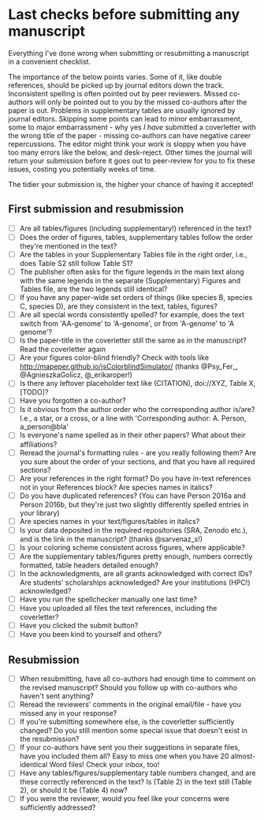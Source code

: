 # Last checks before submitting any manuscript

Everything I've done wrong when submitting or resubmitting a manuscript in a convenient checklist. 

The importance of the below points varies. Some of it, like double references, should be picked up by journal editors down the track. Inconsistent spelling is often pointed out by peer reviewers. Missed co-authors will only be pointed out to you by the missed co-authors after the paper is out. Problems in supplementary tables are usually ignored by journal editors. 
Skipping some points can lead to minor embarrassment, some to major embarrassment - why yes *I have* submitted a coverletter with the wrong title of the paper - missing co-authors can have negative career repercussions. The editor might think your work is sloppy when you have too many errors like the below, and desk-reject. Other times the journal will return your submission before it goes out to peer-review for you to fix these issues, costing you potentially weeks of time.


The tidier your submission is, the higher your chance of having it accepted!

## First submission and resubmission

- [ ] Are all tables/figures (including supplementary!) referenced in the text?
- [ ] Does the order of figures, tables, supplementary tables follow the order they're mentioned in the text?
- [ ] Are the tables in your Supplementary Tables file in the right order, i.e., does Table S2 still follow Table S1?
- [ ] The publisher often asks for the figure legends in the main text along with the same legends in the separate (Supplementary) Figures and Tables file, are the two legends still identical?
- [ ] If you have any paper-wide set orders of things (like species B, species C, species D), are they consistent in the text, tables, figures?
- [ ] Are all special words consistently spelled? for example, does the text switch from 'AA-genome' to 'A-genome', or from 'A-genome' to 'A genome'?
- [ ] Is the paper-title in the coverletter still the same as in the manuscript? Read the coverletter again
- [ ] Are your figures color-blind friendly? Check with tools like http://mapeper.github.io/jsColorblindSimulator/ (thanks @Psy_Fer_, @AgnieszkaGolicz, @_erikaroper!)
- [ ] Is there any leftover placeholder text like (CITATION), doi://XYZ, Table X, [TODO]? 
- [ ] Have you forgotten a co-author?
- [ ] Is it obvious from the author order who the corresponding author is/are? I.e., a star, or a cross, or a line with 'Corresponding author: A. Person, a_person@bla'
- [ ] Is everyone's name spelled as in their other papers? What about their affiliations?
- [ ] Reread the journal's formatting rules - are you really following them? Are you sure about the order of your sections, and that you have all required sections?
- [ ] Are your references in the right format? Do you have in-text references not in your References block? Are species names in italics? 
- [ ] Do you have duplicated references? (You can have Person 2016a and Person 2016b, but they're just two slightly differently spelled entries in your library)
- [ ] Are species names in your text/figures/tables in italics?
- [ ] Is your data deposited in the required repositories (SRA, Zenodo etc.), and is the link in the manuscript? (thanks @sarvenaz_s!)
- [ ] Is your coloring scheme consistent across figures, where applicable?
- [ ] Are the supplementary tables/figures pretty enough, numbers correctly formatted, table headers detailed enough?
- [ ] In the acknowledgments, are all grants acknowledged with correct IDs? Are students' scholarships acknowledged? Are your institutions (HPC!) acknowledged?
- [ ] Have you run the spellchecker manually one last time?
- [ ] Have you uploaded all files the text references, including the coverletter?
- [ ] Have you clicked the submit button?
- [ ] Have you been kind to yourself and others?

## Resubmission
- [ ] When resubmitting, have all co-authors had enough time to comment on the revised manuscript? Should you follow up with co-authors who haven't sent anything?
- [ ] Reread the reviewers' comments in the original email/file - have you missed any in your response?
- [ ] If you're submitting somewhere else, is the coverletter sufficiently changed? Do you still mention some special issue that doesn't exist in the resubmission?
- [ ] If your co-authors have sent you their suggestions in separate files, have you included them all? Easy to miss one when you have 20 almost-identical Word files! Check your inbox, too!
- [ ] Have any tables/figures/supplementary table numbers changed, and are these correctly referenced in the text? Is (Table 2) in the text still (Table 2), or should it be (Table 4) now?
- [ ] If you were the reviewer, would you feel like your concerns were sufficiently addressed?
